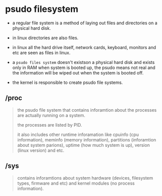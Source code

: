 # psudo filesystem

- a regular file system is a method of laying out files and directories on a physical hard disk.

- in linux directories are also files.

- in linux all the hard drive itself, network cards, keyboard, monitors and etc are seen as files in linux.

- a `psudo files system` doesn't existson a physical hard disk and exists only in RAM when system is booted up, the psudo means not real and the information will be wiped out when the system is booted off.

- the kernel is responsible to create psudo file systems.

## /proc

> the psudo file system that contains inforamtion about the processes are actually running on a system.
>
> the processes are listed by PID.
>
> it also includes other runtime inforamation like cpuinfo (cpu information), meminfo (memory information), partitions (inforamtion about system parions), uptime (how much system is up), version (linux version) and etc.

## /sys

> contains inforamtions about system hardware (devices, filesystem types, firmware and etc) and kernel modules (no process information).
